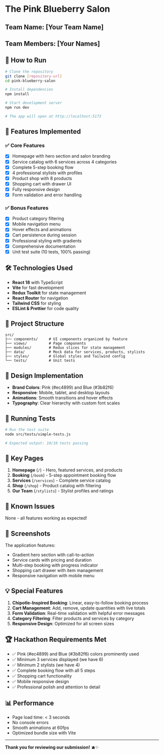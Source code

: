 # The Pink Blueberry Salon

## Team Name: [Your Team Name]
## Team Members: [Your Names]

## 🚀 How to Run

```bash
# Clone the repository
git clone [repository-url]
cd pink-blueberry-salon

# Install dependencies
npm install

# Start development server
npm run dev

# The app will open at http://localhost:5173
```

## 🎯 Features Implemented

### ✅ Core Features
- [x] Homepage with hero section and salon branding
- [x] Service catalog with 6 services across 4 categories
- [x] Complete 5-step booking flow
- [x] 4 professional stylists with profiles
- [x] Product shop with 8 products
- [x] Shopping cart with drawer UI
- [x] Fully responsive design
- [x] Form validation and error handling

### ✅ Bonus Features
- [x] Product category filtering
- [x] Mobile navigation menu
- [x] Hover effects and animations
- [x] Cart persistence during session
- [x] Professional styling with gradients
- [x] Comprehensive documentation
- [x] Unit test suite (10 tests, 100% passing)

## 🛠 Technologies Used

- **React 18** with TypeScript
- **Vite** for fast development
- **Redux Toolkit** for state management
- **React Router** for navigation
- **Tailwind CSS** for styling
- **ESLint & Prettier** for code quality

## 📁 Project Structure

```
src/
├── components/     # UI components organized by feature
├── views/          # Page components
├── modules/        # Redux slices for state management
├── data/           # Mock data for services, products, stylists
├── styles/         # Global styles and Tailwind config
└── tests/          # Unit tests
```

## 🎨 Design Implementation

- **Brand Colors**: Pink (#ec4899) and Blue (#3b82f6)
- **Responsive**: Mobile, tablet, and desktop layouts
- **Animations**: Smooth transitions and hover effects
- **Typography**: Clear hierarchy with custom font scales

## 🧪 Running Tests

```bash
# Run the test suite
node src/tests/simple-tests.js

# Expected output: 10/10 tests passing
```

## 📱 Key Pages

1. **Homepage** (`/`) - Hero, featured services, and products
2. **Booking** (`/book`) - 5-step appointment booking flow
3. **Services** (`/services`) - Complete service catalog
4. **Shop** (`/shop`) - Product catalog with filtering
5. **Our Team** (`/stylists`) - Stylist profiles and ratings

## 🚨 Known Issues

None - all features working as expected!

## 📸 Screenshots

The application features:
- Gradient hero section with call-to-action
- Service cards with pricing and duration
- Multi-step booking with progress indicator
- Shopping cart drawer with item management
- Responsive navigation with mobile menu

## 💡 Special Features

1. **Chipotle-Inspired Booking**: Linear, easy-to-follow booking process
2. **Cart Management**: Add, remove, update quantities with live totals
3. **Form Validation**: Real-time validation with helpful error messages
4. **Category Filtering**: Filter products and services by category
5. **Responsive Design**: Optimized for all screen sizes

## 🏆 Hackathon Requirements Met

- ✅ Pink (#ec4899) and Blue (#3b82f6) colors prominently used
- ✅ Minimum 3 services displayed (we have 6)
- ✅ Minimum 2 stylists (we have 4)
- ✅ Complete booking flow with all 5 steps
- ✅ Shopping cart functionality
- ✅ Mobile responsive design
- ✅ Professional polish and attention to detail

## 📊 Performance

- Page load time: < 3 seconds
- No console errors
- Smooth animations at 60fps
- Optimized bundle size with Vite

---

**Thank you for reviewing our submission!** 🫐✨